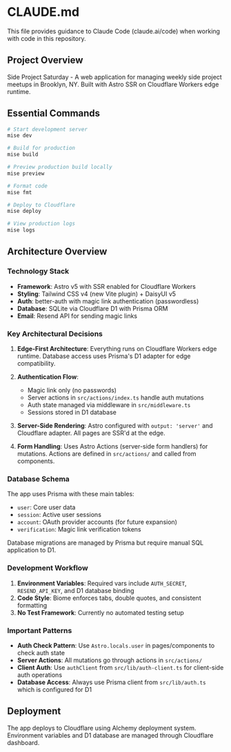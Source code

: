 # CLAUDE.md

This file provides guidance to Claude Code (claude.ai/code) when working with code in this repository.

## Project Overview

Side Project Saturday - A web application for managing weekly side project meetups in Brooklyn, NY. Built with Astro SSR on Cloudflare Workers edge runtime.

## Essential Commands

```bash
# Start development server
mise dev

# Build for production
mise build

# Preview production build locally
mise preview

# Format code
mise fmt

# Deploy to Cloudflare
mise deploy

# View production logs
mise logs
```

## Architecture Overview

### Technology Stack
- **Framework**: Astro v5 with SSR enabled for Cloudflare Workers
- **Styling**: Tailwind CSS v4 (new Vite plugin) + DaisyUI v5
- **Auth**: better-auth with magic link authentication (passwordless)
- **Database**: SQLite via Cloudflare D1 with Prisma ORM
- **Email**: Resend API for sending magic links

### Key Architectural Decisions

1. **Edge-First Architecture**: Everything runs on Cloudflare Workers edge runtime. Database access uses Prisma's D1 adapter for edge compatibility.

2. **Authentication Flow**: 
   - Magic link only (no passwords)
   - Server actions in `src/actions/index.ts` handle auth mutations
   - Auth state managed via middleware in `src/middleware.ts`
   - Sessions stored in D1 database

3. **Server-Side Rendering**: Astro configured with `output: 'server'` and Cloudflare adapter. All pages are SSR'd at the edge.

4. **Form Handling**: Uses Astro Actions (server-side form handlers) for mutations. Actions are defined in `src/actions/` and called from components.

### Database Schema

The app uses Prisma with these main tables:
- `user`: Core user data
- `session`: Active user sessions
- `account`: OAuth provider accounts (for future expansion)
- `verification`: Magic link verification tokens

Database migrations are managed by Prisma but require manual SQL application to D1.

### Development Workflow

1. **Environment Variables**: Required vars include `AUTH_SECRET`, `RESEND_API_KEY`, and D1 database binding
2. **Code Style**: Biome enforces tabs, double quotes, and consistent formatting
3. **No Test Framework**: Currently no automated testing setup

### Important Patterns

- **Auth Check Pattern**: Use `Astro.locals.user` in pages/components to check auth state
- **Server Actions**: All mutations go through actions in `src/actions/`
- **Client Auth**: Use `authClient` from `src/lib/auth-client.ts` for client-side auth operations
- **Database Access**: Always use Prisma client from `src/lib/auth.ts` which is configured for D1

## Deployment

The app deploys to Cloudflare using Alchemy deployment system. Environment variables and D1 database are managed through Cloudflare dashboard.